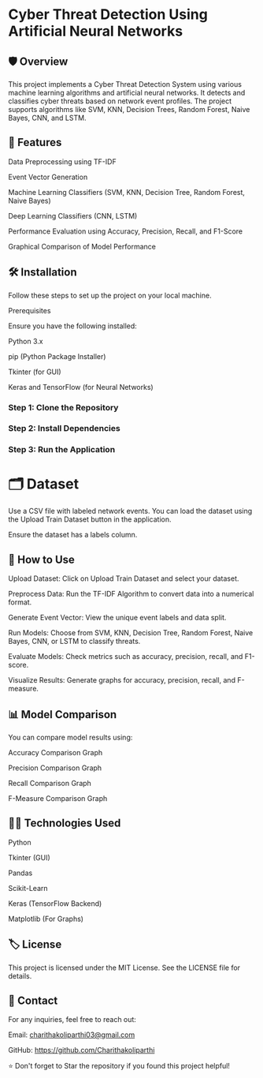 # Cyber Threat Detection Using Artificial Neural Networks

## 🛡️ Overview

This project implements a Cyber Threat Detection System using various machine learning algorithms and artificial neural networks. It detects and classifies cyber threats based on network event profiles. The project supports algorithms like SVM, KNN, Decision Trees, Random Forest, Naive Bayes, CNN, and LSTM.

## 📌 Features

Data Preprocessing using TF-IDF

Event Vector Generation

Machine Learning Classifiers (SVM, KNN, Decision Tree, Random Forest, Naive Bayes)

Deep Learning Classifiers (CNN, LSTM)

Performance Evaluation using Accuracy, Precision, Recall, and F1-Score

Graphical Comparison of Model Performance

## 🛠️ Installation

Follow these steps to set up the project on your local machine.

Prerequisites

Ensure you have the following installed:

Python 3.x

pip (Python Package Installer)

Tkinter (for GUI)

Keras and TensorFlow (for Neural Networks)

### Step 1: Clone the Repository

### Step 2: Install Dependencies

### Step 3: Run the Application

# 🗂️ Dataset

Use a CSV file with labeled network events. You can load the dataset using the Upload Train Dataset button in the application.

Ensure the dataset has a labels column.

## 🚀 How to Use

Upload Dataset: Click on Upload Train Dataset and select your dataset.

Preprocess Data: Run the TF-IDF Algorithm to convert data into a numerical format.

Generate Event Vector: View the unique event labels and data split.

Run Models: Choose from SVM, KNN, Decision Tree, Random Forest, Naive Bayes, CNN, or LSTM to classify threats.

Evaluate Models: Check metrics such as accuracy, precision, recall, and F1-score.

Visualize Results: Generate graphs for accuracy, precision, recall, and F-measure.

## 📊 Model Comparison

You can compare model results using:

Accuracy Comparison Graph

Precision Comparison Graph

Recall Comparison Graph

F-Measure Comparison Graph

## 🧑‍💻 Technologies Used

Python

Tkinter (GUI)

Pandas

Scikit-Learn

Keras (TensorFlow Backend)

Matplotlib (For Graphs)

## 🏷️ License

This project is licensed under the MIT License. See the LICENSE file for details.

## 💬 Contact

For any inquiries, feel free to reach out:

Email: charithakoliparthi03@gmail.com

GitHub: https://github.com/Charithakoliparthi

⭐ Don't forget to Star the repository if you found this project helpful!

